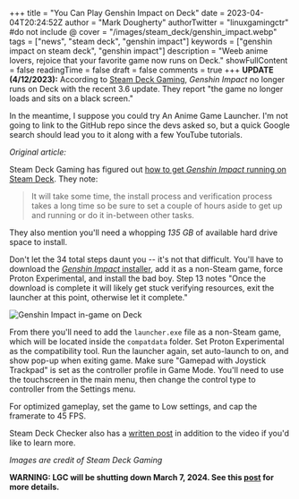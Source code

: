 +++
title = "You Can Play Genshin Impact on Deck"
date = 2023-04-04T20:24:52Z
author = "Mark Dougherty"
authorTwitter = "linuxgamingctr" #do not include @
cover = "/images/steam_deck/genshin_impact.webp"
tags = ["news", "steam deck", "genshin impact"]
keywords = ["genshin impact on steam deck", "genshin impact"]
description = "Weeb anime lovers, rejoice that your favorite game now runs on Deck."
showFullContent = false
readingTime = false
draft = false
comments = true
+++
**UPDATE (4/12/2023):** According to [Steam Deck Gaming](https://www.steamdeckgaming.net/post/genshin-impact-is-no-longer-working-on-steam-deck-since-update-3-6), *Genshin Impact* no longer runs on Deck with the recent 3.6 update. They report "the game no longer loads and sits on a black screen."

In the meantime, I suppose you could try An Anime Game Launcher. I'm not going to link to the GitHub repo since the devs asked so, but a quick Google search should lead you to it along with a few YouTube tutorials. 

*Original article:*

Steam Deck Gaming has figured out [how to get *Genshin Impact* running on Steam Deck](https://www.youtube.com/watch?v=SQYp6prSf88). They note:
> It will take some time, the install process and verification process takes a long time so be sure to set a couple of hours aside to get up and running or do it in-between other tasks.

They also mention you'll need a whopping *135 GB* of available hard drive space to install.

Don't let the 34 total steps daunt you -- it's not that difficult. You'll have to download the [*Genshin Impact* installer](https://genshin.hoyoverse.com/en/), add it as a non-Steam game, force Proton Experimental, and install the bad boy. Step 13 notes "Once the download is complete it will likely get stuck verifying resources, exit the launcher at this point, otherwise let it complete."

![Genshin Impact in-game on Deck](/images/steam_deck/genshin_impact_in_game.webp)

From there you'll need to add the `launcher.exe` file as a non-Steam game, which will be located inside the `compatdata` folder. Set Proton Experimental as the compatibility tool. Run the launcher again, set auto-launch to on, and show pop-up when exiting game. Make sure "Gamepad with Joystick Trackpad" is set as the controller profile in Game Mode. You'll need to use the touchscreen in the main menu, then change the control type to controller from the Settings menu.

For optimized gameplay, set the game to Low settings, and cap the framerate to 45 FPS.

Steam Deck Checker also has a [written post](https://www.steamdeckgaming.net/post/how-to-play-genshin-impact-on-steam-deck-steam-os) in addition to the video if you'd like to learn more.

*Images are credit of Steam Deck Gaming*

**WARNING: LGC will be shutting down March 7, 2024. See this [post](https://linuxgamingcentral.com/posts/the-end-of-lgc/) for more details.**

